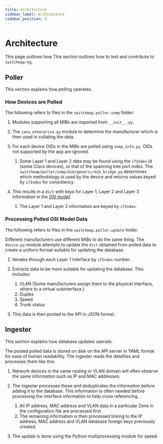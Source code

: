 ```yaml
---
title: Architecture
sidebar_label: Architecture
sidebar_position: 9
---
```

# Architecture

This page outlines how This section outlines how to test and contribute
to `switchmap-ng`.

## Poller

This section explains how polling operates.

### How Devices are Polled

The following refers to files in the `switchmap.poller.snmp` folder:

1. Modules supporting all MIBs are imported from `__init__.py`.

2. The `iana_enterprise.py` module to determine the manufacturer which
    is then used in collating the data.

3. For each device OIDs in the MIBs are polled using `snmp_info.py`. OIDs not supported by the app are ignored.

    1. Some Layer 1 and Layer 2 data may be found using the
            `ifIndex` id (some Cisco devices), or that of the spanning
            tree port index. The
            `switchmap/poller/snmp/mib/generic/mib_bridge.py` determines
            which methodology is used by the device and returns values
            keyed by `ifIndex` for consistency.

4. This results in a `dict` with keys for Layer 1, Layer 2 and Layer 3 information in the [OSI model](https://en.wikipedia.org/wiki/OSI_model).

    1. The Layer 1 and Layer 2 information are keyed by `ifIndex`.

### Processing Polled OSI Model Data

The following refers to files in the `switchmap.poller.update` folder.

Different manufacturers use different MIBs to do the same thing. The
`device.py` module attempts to update the `dict` obtained from polled
data to create a uniform format suitable for updating the database.

1. Iterates through each Layer 1 interface by `ifIndex` number.

2. Extracts data to be more suitable for updating the database. This includes:

    1. VLAN (Some manufacturers assign them to the physical
    interface, others to a virtual subinterface.)
    2. Duplex
    3. Speed
    4. Trunk status

3. This data is then posted to the API in JSON format.

## Ingester

This section explains how database updates operate.

The posted polled data is stored on disk on the API server in YAML
format for ease of human readability. The ingester reads the datafiles
and processes them like this:

1. Network devices in the same routing or VLAN domain will often
    observe the same information such as IP and MAC addresses.

2. The ingester processes these and deduplicates the information before adding it to the database. This information is often needed before processing the interface information to help cross referencing.

    1. All IP address, MAC address and VLAN data in a particular
        Zone in the configuration file are processed first.
    2. The remaining information is then processed linking to the
        IP address, MAC address and VLAN database foreign keys
        previously created.

3. The update is done using the Python multiprocessing module for
    speed.
